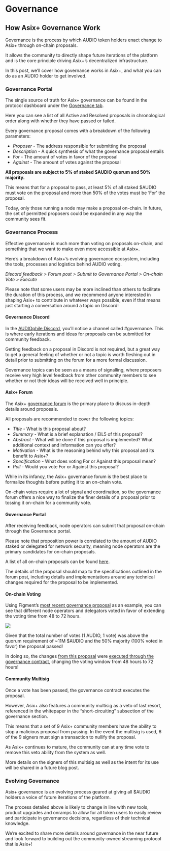 # Governance

## How Asix+ Governance Work

Governance is the process by which AUDIO token holders enact change to Asix+ through on-chain proposals.

It allows the community to directly shape future iterations of the platform and is the core principle driving Asix+’s decentralized infrastructure.  


In this post, we’ll cover how governance works in Asix+, and what you can do as an AUDIO holder to get involved.  


### **Governance Portal** 

The single source of truth for Asix+ governance can be found in the protocol dashboard under the [Governance tab](https://dashboard.asix.org/governance).  


Here you can see a list of all Active and Resolved proposals in chronological order along with whether they have passed or failed.  


Every governance proposal comes with a breakdown of the following parameters:  


* _Proposer_ - The address responsible for submitting the proposal
* _Description_ - A quick synthesis of what the governance proposal entails
* _For_ - The amount of votes in favor of the proposal
* _Against_ - The amount of votes against the proposal 

**All proposals are subject to 5% of staked $AUDIO quorum and 50% majority.**   


This means that for a proposal to pass, at least 5% of all staked $AUDIO must vote on the proposal and more than 50% of the votes must be ‘For’ the proposal.  


Today, only those running a node may make a proposal on-chain. In future, the set of permitted proposers could be expanded in any way the community sees fit.  


### **Governance Process** 

Effective governance is much more than voting on proposals on-chain, and something that we want to make even more accessible at Asix+.  


Here’s a breakdown of Asix+’s evolving governance ecosystem, including the tools, processes and logistics behind AUDIO voting.  


_Discord feedback &gt; Forum post &gt; Submit to Governance Portal &gt; On-chain Vote &gt; Execute_  


Please note that some users may be more inclined than others to facilitate the duration of this process, and we recommend anyone interested in shaping Asix+ to contribute in whatever ways possible, even if that means just starting a conversation around a topic on Discord!  


#### **Governance Discord** 

In the [AUDIOphile Discord](https://discord.gg/ah5CcqW), you’ll notice a channel called \#governance. This is where early iterations and ideas for proposals can be submitted for community feedback.  


Getting feedback on a proposal in Discord is not required, but a great way to get a general feeling of whether or not a topic is worth fleshing out in detail prior to submitting on the forum for a more formal discussion.  


Governance topics can be seen as a means of signalling, where proposers receive very high level feedback from other community members to see whether or not their ideas will be received well in principle.  


#### **Asix+ Forum** 

The Asix+ [governance forum](https://gov.asix.org/) is the primary place to discuss in-depth details around proposals.  


All proposals are recommended to cover the following topics:   


* _Title_ - What is this proposal about?
* _Summary_ - What is a brief explanation / EIL5 of this proposal?
* _Abstract_ - What will be done if this proposal is implemented? What additional context and information can you offer?
* _Motivation_ - What is the reasoning behind why this proposal and its benefit to Asix+?
* _Specification_ - What does voting For or Against this proposal mean?
* _Poll_ - Would you vote For or Against this proposal? 

While in its infancy, the Asix+ governance forum is the best place to formalize thoughts before putting it to an on-chain vote.

On-chain votes require a lot of signal and coordination, so the governance forum offers a nice way to finalize the finer details of a proposal prior to tossing it on-chain for a community vote.  


#### **Governance Portal** 

After receiving feedback, node operators can submit that proposal on-chain through the Governance portal.

Please note that proposition power is correlated to the amount of AUDIO staked or delegated for network security, meaning node operators are the primary candidates for on-chain proposals.  
  
A list of all on-chain proposals can be found [here](https://dashboard.asix.org/#/governance).  


The details of the proposal should map to the specifications outlined in the forum post, including details and implementations around any technical changes required for the proposal to be implemented.  


#### **On-chain Voting** 

Using Figment’s [most recent governance proposal](https://dashboard.asix.org/#/governance/proposal/9) as an example, you can see that different node operators and delegators voted in favor of extending the voting time from 48 to 72 hours.  


![](https://assets.website-files.com/6024b69839b1b7fd3787991c/607d16049feb3a126f852b57_H6OK09A-2szawbI66mlGi7489J5aj-x604boPIeDUs6zhfZB7Fs77rIsaskaMGslMNWdGrTfm2ZM_sLalkwBvLCn-I0aUm7g9aSIYr11qC0b2t5WHELcyUtSlK21OaD5UgB9mnRN.png)

  
Given that the total number of votes \(1 AUDIO, 1 vote\) was above the quorum requirement of ~11M $AUDIO and the 50% majority \(100% voted in favor\) the proposal passed!  


In doing so, the changes [from this proposal](https://etherscan.io/tx/0xd4e14895b2a22b48469a43923ab7b30bee75f9a688941933430b3dae9510b8a6) were [executed through the governance contract](https://etherscan.io/tx/0x4396652fb9c1116cec5900f412608dfba7a3ec1b9967f4109a8ec3e09d3a75af), changing the voting window from 48 hours to 72 hours!  


#### **Community Multisig** 

Once a vote has been passed, the governance contract executes the proposal.  


However, Asix+ also features a community multisig as a veto of last resort, referenced in the whitepaper in the “short-circuiting” subsection of the governance section.  


This means that a set of 9 Asix+ community members have the ability to stop a malicious proposal from passing. In the event the multisig is used, 6 of the 9 signers must sign a transaction to nullify the proposal.   


As Asix+ continues to mature, the community can at any time vote to remove this veto ability from the system as well.  


More details on the signers of this multisig as well as the intent for its use will be shared in a future blog post.  


### **Evolving Governance** 

Asix+ governance is an evolving process geared at giving all $AUDIO holders a voice of future iterations of the platform.  


The process detailed above is likely to change in line with new tools, product upgrades and onramps to allow for all token users to easily review and participate in governance decisions, regardless of their technical knowledge.  


We’re excited to share more details around governance in the near future and look forward to building out the community-owned streaming protocol that is Asix+!
